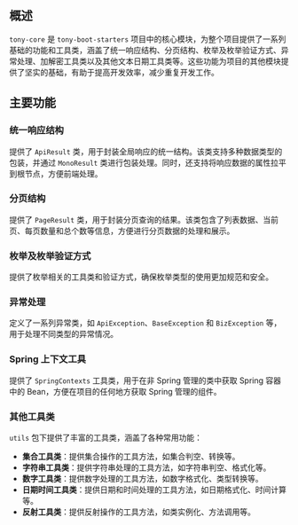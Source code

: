 ## 概述
`tony-core` 是 `tony-boot-starters` 项目中的核心模块，为整个项目提供了一系列基础的功能和工具类，涵盖了统一响应结构、分页结构、枚举及枚举验证方式、异常处理、加解密工具类以及其他文本日期工具类等。这些功能为项目的其他模块提供了坚实的基础，有助于提高开发效率，减少重复开发工作。

## 主要功能

### 统一响应结构
提供了 `ApiResult` 类，用于封装全局响应的统一结构。该类支持多种数据类型的包装，并通过 `MonoResult` 类进行包装处理。同时，还支持将响应数据的属性拉平到根节点，方便前端处理。

### 分页结构
提供了 `PageResult` 类，用于封装分页查询的结果。该类包含了列表数据、当前页、每页数量和总个数等信息，方便进行分页数据的处理和展示。

### 枚举及枚举验证方式
提供了枚举相关的工具类和验证方式，确保枚举类型的使用更加规范和安全。

### 异常处理
定义了一系列异常类，如 `ApiException`、`BaseException` 和 `BizException` 等，用于处理不同类型的异常情况。

### Spring 上下文工具
提供了 `SpringContexts` 工具类，用于在非 Spring 管理的类中获取 Spring 容器中的 Bean，方便在项目的任何地方获取 Spring 管理的组件。

### 其他工具类
`utils` 包下提供了丰富的工具类，涵盖了各种常用功能：
- **集合工具类**：提供集合操作的工具方法，如集合判空、转换等。
- **字符串工具类**：提供字符串处理的工具方法，如字符串判空、格式化等。
- **数字工具类**：提供数字处理的工具方法，如数字格式化、类型转换等。
- **日期时间工具类**：提供日期和时间处理的工具方法，如日期格式化、时间计算等。
- **反射工具类**：提供反射操作的工具方法，如类实例化、方法调用等。
